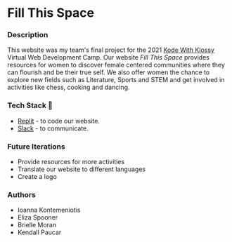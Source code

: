# Fill This Space

<!--- ### Table of Contents
1. [Description](#Description)
2. [Tech Stack](#TechStack)
3. [Future Iterations](#FutureIterations)
4. [Collaborators](#Collaborators) --->

<!---<a name="Description"/> </a>--->
### Description
This website was my team's final project for the 2021 [Kode With Klossy](https://www.kodewithklossy.com) Virtual Web Development Camp. 
Our website *Fill This Space* provides resources for women to discover female centered communities where they can flourish and be their true self. We also offer women the chance to explore new fields such as Literature, Sports and STEM and get involved in activities like chess, cooking and dancing. 

<!---<a name="TechStack"/> </a>--->
### Tech Stack 🔨
* [Replit](https://replit.com/) - to code our website.
* [Slack](https://slack.com) - to communicate.

<!---<a name="FutureIterations"/> </a>--->
### Future Iterations
* Provide resources for more activities
* Translate our website to different languages
* Create a logo

### Authors
* Ioanna Kontemeniotis
* Eliza Spooner
* Brielle Moran
* Kendall Paucar
